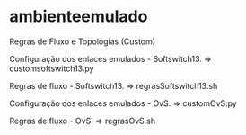 ambienteemulado
===============

Regras de Fluxo e Topologias (Custom)


Configuração dos enlaces emulados - Softswitch13.
=> customsoftswitch13.py

Regras de fluxo - Softswitch13.
=> regrasSoftswitch13.sh

Configuração dos enlaces emulados - OvS.
=> customOvS.py

Regras de fluxo - OvS.
=> regrasOvS.sh

